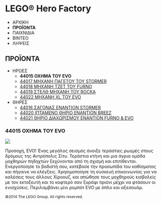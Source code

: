 # LEGO® Hero Factory

- ΑΡΧΙΚΗ
- **ΠΡΟΪΟΝΤΑ**
- ΠΑΙΧΝΙΔΙΑ
- ΒΙΝΤΕΟ
- ΛΗΨΕΙΣ

## ΠΡΟΪΟΝΤΑ

- ΗΡΩΕΣ
  - **44015 ΟΧΗΜΑ ΤΟΥ EVO**
  - [44017 ΜΗΧΑΝΗ ΠΑΓΕΤΟΥ ΤΟΥ STORMER](/el-GR/themes/Hero-Factory/products/44017.md)
  - [44018 ΜΗΧΑΝΗ ΤΖΕΤ ΤΟΥ FURNO](/el-GR/themes/Hero-Factory/products/44018.md)
  - [44019 ΣΤΕΛΘ ΜΗΧΑΝΗ ΤΟΥ ROCKA](/el-GR/themes/Hero-Factory/products/44019.md)
  - [44022 ΜΗΧΑΝΗ XL ΤΟΥ EVO](/el-GR/themes/Hero-Factory/products/44022.md)
- ΘΗΡΕΣ
  - [44016 ΣΑΓΟΝΑΣ ΕΝΑΝΤΙΟΝ STORMER](/el-GR/themes/Hero-Factory/products/44016.md)
  - [44020 ΙΠΤΑΜΕΝΟ ΘΗΡΙΟ ΕΝΑΝΤΙΟΝ BREEZ](/el-GR/themes/Hero-Factory/products/44020.md)
  - [44021 ΘΗΡΙΟ ΔΙΑΧΩΡΙΣΜΟΥ ΕΝΑΝΤΙΟΝ FURNO &amp; EVO](/el-GR/themes/Hero-Factory/products/44021.md)

### 44015 ΟΧΗΜΑ ΤΟΥ EVO

![](https://www.lego.com/cdn/product-assets/product.img.pri/44015_prod.jpg)

Προσοχή, EVO! Ένας μεγάλος σεισμός άνοιξε τεράστιες ρωγμές στους δρόμους της Αντρόπολις Σίτυ. Τεράστια κτήνη και μια άγρια ομάδα μοχθηρών πηδηχτών ξεχύνονται από τη σχισμή και επιτίθενται. Ενεργοποίησε το βαδιστή σου, κατέβασε την προσωπίδα του καθίσματος και πήγαινε να ελέγξεις. Χρησιμοποίησε τη συσκευή επικοινωνίας για να καλέσεις τους άλλους Χίροουζ, και απώθησε τους μοχθηρούς εισβολείς με τον εκτοξευτή και το κοφτερό σαν ξυράφι πριόνι μέχρι να φτάσουν οι ενισχύσεις. Περιλαμβάνει μίνι ρομπότ EVO με όπλο και αξεσουάρ.

<span style="font-size: 12px; text-align: center;">&copy;2014 The LEGO Group. All rights reserved.</span>
